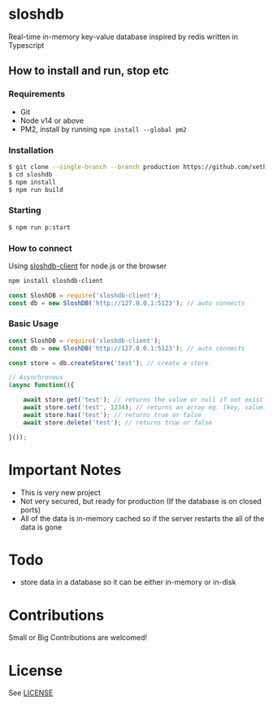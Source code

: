 # sloshdb
Real-time in-memory key-value database inspired by redis written in Typescript

## How to install and run, stop etc

### Requirements
- Git
- Node v14 or above
- PM2, install by running `npm install --global pm2`

### Installation
```sh
$ git clone --single-branch --branch production https://github.com/xetha-bot/sloshdb.git
$ cd sloshdb
$ npm install
$ npm run build
```

### Starting
```sh
$ npm run p:start
```


### How to connect
Using [sloshdb-client](https://github.com/xetha-bot/sloshdb-client) for node.js or the browser

```sh
npm install sloshdb-client
```

```js
const SloshDB = require('sloshdb-client');
const db = new SloshDB('http://127.0.0.1:5123'); // auto connects
```

### Basic Usage
```js
const SloshDB = require('sloshdb-client');
const db = new SloshDB('http://127.0.0.1:5123'); // auto connects

const store = db.createStore('test'); // create a store

// Asynchronous
(async function(){

    await store.get('test'); // returns the value or null if not exist
    await store.set('test', 1234); // returns an array eg. [key, value]
    await store.has('test'); // returns true or false
    await store.delete('test'); // returns true or false

}());

```

# Important Notes
- This is very new project
- Not very secured, but ready for production (If the database is on closed ports)
- All of the data is in-memory cached so if the server restarts the all of the data is gone

# Todo
- store data in a database so it can be either in-memory or in-disk

# Contributions 
Small or Big Contributions are welcomed!

# License
See [LICENSE](LICENSE)